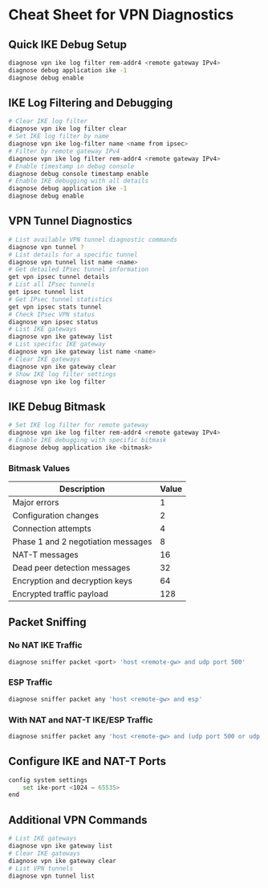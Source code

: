# Cheat Sheet for VPN Diagnostics

## Quick IKE Debug Setup

```bash
diagnose vpn ike log filter rem-addr4 <remote gateway IPv4>
diagnose debug application ike -1
diagnose debug enable
```
## IKE Log Filtering and Debugging

```bash
# Clear IKE log filter
diagnose vpn ike log filter clear
# Set IKE log filter by name
diagnose vpn ike log-filter name <name from ipsec>
# Filter by remote gateway IPv4
diagnose vpn ike log filter rem-addr4 <remote gateway IPv4>
# Enable timestamp in debug console
diagnose debug console timestamp enable
# Enable IKE debugging with all details
diagnose debug application ike -1
diagnose debug enable
```

## VPN Tunnel Diagnostics

```bash
# List available VPN tunnel diagnostic commands
diagnose vpn tunnel ?
# List details for a specific tunnel
diagnose vpn tunnel list name <name>
# Get detailed IPsec tunnel information
get vpn ipsec tunnel details
# List all IPsec tunnels
get ipsec tunnel list
# Get IPsec tunnel statistics
get vpn ipsec stats tunnel
# Check IPsec VPN status
diagnose vpn ipsec status
# List IKE gateways
diagnose vpn ike gateway list
# List specific IKE gateway
diagnose vpn ike gateway list name <name>
# Clear IKE gateways
diagnose vpn ike gateway clear
# Show IKE log filter settings
diagnose vpn ike log filter
```

## IKE Debug Bitmask

```bash
# Set IKE log filter for remote gateway
diagnose vpn ike log filter rem-addr4 <remote gateway IPv4>
# Enable IKE debugging with specific bitmask
diagnose debug application ike <bitmask>
```

### Bitmask Values

|Description|Value|
|---|---|
|Major errors|1|
|Configuration changes|2|
|Connection attempts|4|
|Phase 1 and 2 negotiation messages|8|
|NAT-T messages|16|
|Dead peer detection messages|32|
|Encryption and decryption keys|64|
|Encrypted traffic payload|128|

## Packet Sniffing

### No NAT IKE Traffic

```bash
diagnose sniffer packet <port> 'host <remote-gw> and udp port 500'
```

### ESP Traffic

```bash
diagnose sniffer packet any 'host <remote-gw> and esp'
```

### With NAT and NAT-T IKE/ESP Traffic

```bash
diagnose sniffer packet any 'host <remote-gw> and (udp port 500 or udp port 4500)'
```

## Configure IKE and NAT-T Ports

```bash
config system settings
    set ike-port <1024 – 65535>
end
```

## Additional VPN Commands

```bash
# List IKE gateways
diagnose vpn ike gateway list
# Clear IKE gateways
diagnose vpn ike gateway clear
# List VPN tunnels
diagnose vpn tunnel list
```